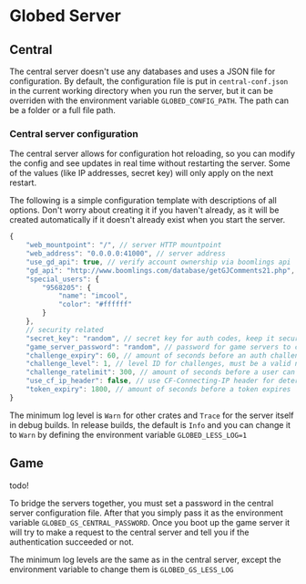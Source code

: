 # Globed Server

## Central

The central server doesn't use any databases and uses a JSON file for configuration. By default, the configuration file is put in `central-conf.json` in the current working directory when you run the server, but it can be overriden with the environment variable `GLOBED_CONFIG_PATH`. The path can be a folder or a full file path.

### Central server configuration

The central server allows for configuration hot reloading, so you can modify the config and see updates in real time without restarting the server. Some of the values (like IP addresses, secret key) will only apply on the next restart.

The following is a simple configuration template with descriptions of all options. Don't worry about creating it if you haven't already, as it will be created automatically if it doesn't already exist when you start the server.

```js
{
    "web_mountpoint": "/", // server HTTP mountpoint
    "web_address": "0.0.0.0:41000", // server address
    "use_gd_api": true, // verify account ownership via boomlings api
    "gd_api": "http://www.boomlings.com/database/getGJComments21.php", // can be a proxy for the comments endpoint
    "special_users": {
        "9568205": {
            "name": "imcool",
            "color": "#ffffff"
        }
    },
    // security related
    "secret_key": "random", // secret key for auth codes, keep it secure and don't use the default value.
    "game_server_password": "random", // password for game servers to connect, see below
    "challenge_expiry": 60, // amount of seconds before an auth challenge expires
    "challenge_level": 1, // level ID for challenges, must be a valid non-unlisted level
    "challenge_ratelimit": 300, // amount of seconds before a user can try to complete a challenge again
    "use_cf_ip_header": false, // use CF-Connecting-IP header for determining user's IP address
    "token_expiry": 1800, // amount of seconds before a token expires
}
```

The minimum log level is `Warn` for other crates and `Trace` for the server itself in debug builds. In release builds, the default is `Info` and you can change it to `Warn` by defining the environment variable `GLOBED_LESS_LOG=1`

## Game

todo!

To bridge the servers together, you must set a password in the central server configuration file. After that you simply pass it as the environment variable `GLOBED_GS_CENTRAL_PASSWORD`. Once you boot up the game server it will try to make a request to the central server and tell you if the authentication succeeded or not.

The minimum log levels are the same as in the central server, except the environment variable to change them is `GLOBED_GS_LESS_LOG`